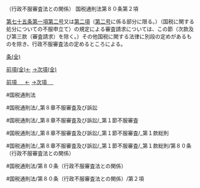 （行政不服審査法との関係）
国税通則法第８０条第２項

[第七十五条第一項第二号](国税通則法＿＿＿＿＿第７５条第１項第２号)又は[第二項](国税通則法＿＿＿＿＿第８０条第２項)（[第二号](国税通則法＿＿＿＿＿第８０条第２項第２号)に係る部分に限る。）（国税に関する処分についての不服申立て）の規定による審査請求については、この節（次款及び第三款（審査請求）を除く。）その他国税に関する法律に別段の定めがあるものを除き、行政不服審査法の定めるところによる。

[条(全)](国税通則法＿＿＿＿＿第８０条_.md)

[前項(全)←](国税通則法＿＿＿＿＿第８０条第１項_.md)    [→次項(全)](国税通則法＿＿＿＿＿第８０条第３項_.md)

[前項 　 ←](国税通則法＿＿＿＿＿第８０条第１項.md)    [→次項 　 ](国税通則法＿＿＿＿＿第８０条第３項.md)



#国税通則法

#国税通則法/_第８章不服審査及び訴訟

#国税通則法/_第８章不服審査及び訴訟/_第１節不服審査

#国税通則法/_第８章不服審査及び訴訟/_第１節不服審査/_第１款総則

#国税通則法/_第８章不服審査及び訴訟/_第１節不服審査/_第１款総則/第８０条（行政不服審査法との関係）

#国税通則法/第８０条（行政不服審査法との関係）

#国税通則法/第８０条（行政不服審査法との関係）/第２項

